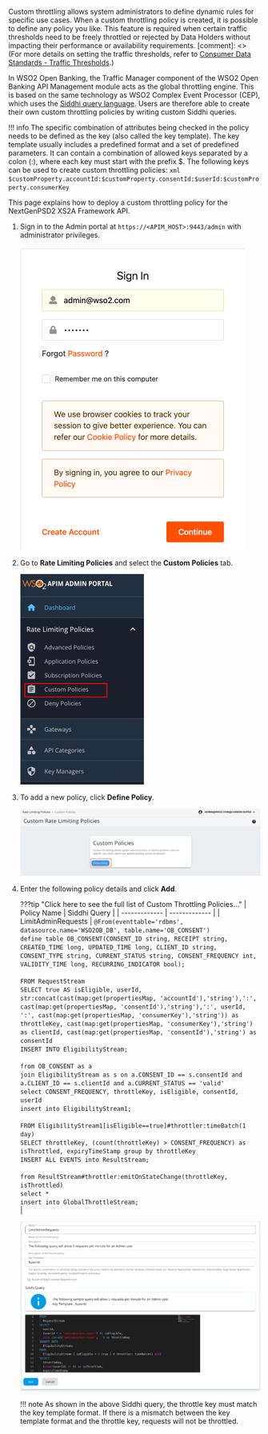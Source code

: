 Custom throttling allows system administrators to define dynamic rules for specific use cases. When a custom throttling
policy is created, it is possible to define any policy you like. This feature is required when certain traffic thresholds
need to be freely throttled or rejected by Data Holders without impacting their performance or availability requirements.
[comment]: <> (For more details on setting the traffic thresholds, refer to [Consumer Data Standards - Traffic Thresholds](https://consumerdatastandardsaustralia.github.io/standards/#traffic-thresholds).)

In WSO2 Open Banking, the Traffic Manager component of the WSO2 Open Banking API Management module acts as the global 
throttling engine. This is based on the same technology as WSO2 Complex Event Processor (CEP), which uses the [Siddhi query 
language](https://docs.wso2.com/display/CEP420/SiddhiQL+Guide+3.1). Users are therefore able to create their own custom 
throttling policies by writing custom Siddhi queries.

!!! info
    The specific combination of attributes being checked in the policy needs to be defined as the key (also called the key 
    template). The key template usually includes a predefined format and a set of predefined parameters. It can contain a 
    combination of allowed keys separated by a colon (:), where each key must start with the prefix $. The following keys 
    can be used to create custom throttling policies:
    ```xml
    $customProperty.accountId:$customProperty.consentId:$userId:$customProperty.consumerKey
    ```

This page explains how to deploy a custom throttling policy for the NextGenPSD2 XS2A Framework API.

1. Sign in to the Admin portal at `https://<APIM_HOST>:9443/admin` with administrator privileges.

     ![sign_into](../assets/img/try-out/custom-throttling-policies/sign-in-to-admin-portal.png)

2. Go to **Rate Limiting Policies** and select the **Custom Policies** tab.

     ![select_custom_policies](../assets/img/try-out/custom-throttling-policies/custom-policies-menu.png)

3. To add a new policy, click **Define Policy**.

     ![define_policy](../assets/img/try-out/custom-throttling-policies/define-policy.png)

4. Enter the following policy details and click **Add**.

    ???tip "Click here to see the full list of Custom Throttling Policies..."
        | Policy Name         | Siddhi Query            |
        | -------------       | -------------           |
        | LimitAdminRequests  | `@From(eventtable='rdbms', datasource.name='WSO2OB_DB', table.name='OB_CONSENT')`</br>`define table OB_CONSENT(CONSENT_ID string, RECEIPT string, CREATED_TIME long, UPDATED_TIME long, CLIENT_ID string, CONSENT_TYPE string, CURRENT_STATUS string, CONSENT_FREQUENCY int, VALIDITY_TIME long, RECURRING_INDICATOR bool);`</br></br>`FROM RequestStream`</br>`SELECT true AS isEligible, userId, str:concat(cast(map:get(propertiesMap, 'accountId'),'string'),':', cast(map:get(propertiesMap, 'consentId'),'string'),':', userId, ':', cast(map:get(propertiesMap, 'consumerKey'),'string')) as throttleKey, cast(map:get(propertiesMap, 'consumerKey'),'string') as clientId, cast(map:get(propertiesMap, 'consentId'),'string') as consentId`</br>`INSERT INTO EligibilityStream;`</br></br>`from OB_CONSENT as a`</br>`join EligibilityStream as s on a.CONSENT_ID == s.consentId and a.CLIENT_ID == s.clientId and a.CURRENT_STATUS == 'valid'`</br>`select CONSENT_FREQUENCY, throttleKey, isEligible, consentId, userId`</br>`insert into EligibilityStream1;`</br></br>`FROM EligibilityStream1[isEligible==true]#throttler:timeBatch(1 day)`</br>`SELECT throttleKey, (count(throttleKey) > CONSENT_FREQUENCY) as isThrottled, expiryTimeStamp group by throttleKey`</br>`INSERT ALL EVENTS into ResultStream;`</br></br>`from ResultStream#throttler:emitOnStateChange(throttleKey, isThrottled)`</br>`select *`</br>`insert into GlobalThrottleStream;`</br> |

     ![select_custom_policies](../assets/img/try-out/custom-throttling-policies/fill-policy-details.png)

    !!! note
        As shown in the above Siddhi query, the throttle key must match the key template format. If there is a mismatch 
        between the key template format and the throttle key, requests will not be throttled.

